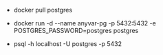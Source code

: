 * docker pull postgres

* docker run -d --name anyvar-pg -p 5432:5432 -e POSTGRES_PASSWORD=postgres postgres

* psql -h localhost -U postgres -p 5432
